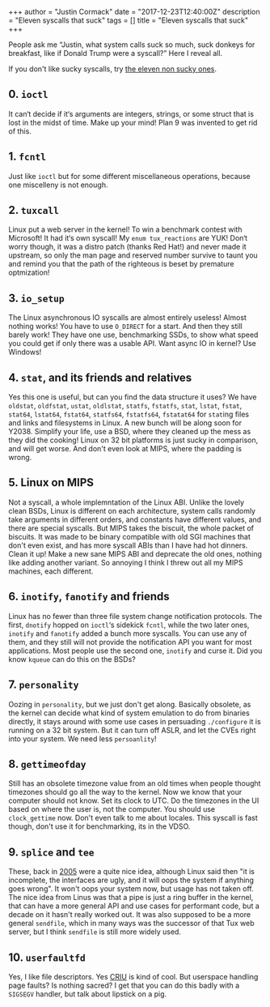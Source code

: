 +++
author = "Justin Cormack"
date = "2017-12-23T12:40:00Z"
description = "Eleven syscalls that suck"
tags = []
title = "Eleven syscalls that suck"
+++

People ask me “Justin, what system calls suck so much, suck donkeys for breakfast, like if Donald Trump were a syscall?” Here I reveal all.

If you don't like sucky syscalls, try [the eleven non sucky ones](https://www.cloudatomiclab.com/prosyscall/).

## 0. `ioctl`

It can‘t decide if it‘s arguments are integers, strings, or some struct that is lost in the midst of time. Make up your mind! Plan 9 was invented to get rid of this.

## 1. `fcntl`

Just like `ioctl` but for some different miscellaneous operations, because one miscelleny is not enough.

## 2. `tuxcall`

Linux put a web server in the kernel! To win a benchmark contest with Microsoft! It had it‘s own syscall! My `enum tux_reactions` are YUK! Don‘t worry though, it was a distro patch (thanks Red Hat!) and never made it upstream, so only the man page and reserved number survive to taunt you and remind you that the path of the righteous is beset by premature optmization!

## 3. `io_setup`

The Linux asynchronous IO syscalls are almost entirely useless! Almost nothing works! You have to use `O_DIRECT` for a start. And then they still barely work! They have one use, benchmarking SSDs, to show what speed you could get if only there was a usable API. Want async IO in kernel? Use Windows!

## 4. `stat`, and its friends and relatives

Yes this one is useful, but can you find the data structure it uses? We have `oldstat`, `oldfstat`, `ustat`, `oldlstat`, `statfs`, `fstatfs`, `stat`, `lstat`, `fstat`, `stat64`, `lstat64`, `fstat64`, `statfs64`, `fstatfs64`, `fstatat64` for `stat`ing files and links and filesystems in Linux. A new bunch will be along soon for Y2038. Simplify your life, use a BSD, where they cleaned up the mess as they did the cooking! Linux on 32 bit platforms is just sucky in comparison, and will get worse. And don't even look at MIPS, where the padding is wrong.

## 5. Linux on MIPS

Not a syscall, a whole implemntation of the Linux ABI. Unlike the lovely clean BSDs, Linux is different on each architecture, system calls randomly take arguments in different orders, and constants have different values, and there are special syscalls. But MIPS takes the biscuit, the whole packet of biscuits. It was made to be binary compatible with old SGI machines that don't even exist, and has more syscall ABIs than I have had hot dinners. Clean it up! Make a new sane MIPS ABI and deprecate the old ones, nothing like adding another variant. So annoying I think I threw out all my MIPS machines, each different.

## 6. `inotify`, `fanotify` and friends

Linux has no fewer than three file system change notification protocols. The first, `dnotify` hopped on `ioctl`‘s sidekick `fcntl`, while the two later ones, `inotify` and `fanotify` added a bunch more syscalls. You can use any of them, and they still will not provide the notification API you want for most applications. Most people use the second one, `inotify` and curse it. Did you know `kqueue` can do this on the BSDs?

## 7. `personality`

Oozing in `personality`, but we just don't get along. Basically obsolete, as the kernel can decide what kind of system emulation to do from binaries directly, it stays around with some use cases in persuading `./configure` it is running on a 32 bit system. But it can turn off ASLR, and let the CVEs right into your system. We need less `persoanlity`!

## 8. `gettimeofday`

Still has an obsolete timezone value from an old times when people thought timezones should go all the way to the kernel. Now we know that your computer should not know. Set its clock to UTC. Do the timezones in the UI based on where the user is, not the computer. You should use `clock_gettime` now. Don't even talk to me about locales. This syscall is fast though, don't use it for benchmarking, its in the VDSO.

## 9. `splice` and `tee`

These, back in [2005](https://lwn.net/Articles/119682/) were a quite nice idea, although Linux said then "it is incomplete, the interfaces are ugly, and it will oops the system if anything goes wrong". It won't oops your system now, but usage has not taken off. The nice idea from Linus was that a pipe is just a ring buffer in the kernel, that can have a more general API and use cases for performant code, but a decade on it hasn't really worked out. It was also supposed to be a more general `sendfile`, which in many ways was the successor of that Tux web server, but I think `sendfile` is still more widely used.

## 10. `userfaultfd`

Yes, I like file descriptors. Yes [CRIU](https://criu.org/Main_Page) is kind of cool. But userspace handling page faults? Is nothing sacred? I get that you can do this badly with a `SIGSEGV` handler, but talk about lipstick on a pig.
